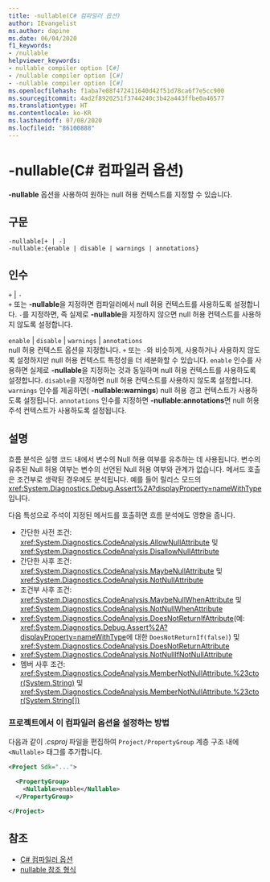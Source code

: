 ```yaml
---
title: -nullable(C# 컴파일러 옵션)
author: IEvangelist
ms.author: dapine
ms.date: 06/04/2020
f1_keywords:
- /nullable
helpviewer_keywords:
- nullable compiler option [C#]
- /nullable compiler option [C#]
- -nullable compiler option [C#]
ms.openlocfilehash: f1aba7e08f472411640d42f51d78ca6f7e5cc900
ms.sourcegitcommit: 4ad2f8920251f3744240c3b42a443ffbe0a46577
ms.translationtype: HT
ms.contentlocale: ko-KR
ms.lasthandoff: 07/08/2020
ms.locfileid: "86100888"
---
```

# <a name="-nullable-c-compiler-options"></a>-nullable(C# 컴파일러 옵션)

**-nullable** 옵션을 사용하여 원하는 null 허용 컨텍스트를 지정할 수 있습니다.

## <a name="syntax"></a>구문

```console
-nullable[+ | -]
-nullable:{enable | disable | warnings | annotations}
```

## <a name="arguments"></a>인수

`+` &#124; `-`  
`+` 또는 **-nullable**을 지정하면 컴파일러에서 null 허용 컨텍스트를 사용하도록 설정합니다. `-`를 지정하면, 즉 실제로 **-nullable**을 지정하지 않으면 null 허용 컨텍스트를 사용하지 않도록 설정합니다.

`enable` &#124; `disable` &#124; `warnings` &#124; `annotations`  
null 허용 컨텍스트 옵션을 지정합니다. `+` 또는 `-`와 비슷하게, 사용하거나 사용하지 않도록 설정하지만 null 허용 컨텍스트 특정성을 더 세분화할 수 있습니다. `enable` 인수를 사용하면 실제로 **-nullable**을 지정하는 것과 동일하며 null 허용 컨텍스트를 사용하도록 설정합니다. `disable`을 지정하면 null 허용 컨텍스트를 사용하지 않도록 설정합니다. `warnings` 인수를 제공하면( **-nullable:warnings**) null 허용 경고 컨텍스트가 사용하도록 설정됩니다. `annotations` 인수를 지정하면 **-nullable:annotations**면 null 허용 주석 컨텍스트가 사용하도록 설정됩니다.

## <a name="remarks"></a>설명

흐름 분석은 실행 코드 내에서 변수의 Null 허용 여부를 유추하는 데 사용됩니다. 변수의 유추된 Null 허용 여부는 변수의 선언된 Null 허용 여부와 관계가 없습니다. 메서드 호출은 조건부로 생략된 경우에도 분석됩니다. 예를 들어 릴리스 모드의 <xref:System.Diagnostics.Debug.Assert%2A?displayProperty=nameWithType>입니다.

다음 특성으로 주석이 지정된 메서드를 호출하면 흐름 분석에도 영향을 줍니다.

- 간단한 사전 조건: <xref:System.Diagnostics.CodeAnalysis.AllowNullAttribute> 및 <xref:System.Diagnostics.CodeAnalysis.DisallowNullAttribute>
- 간단한 사후 조건: <xref:System.Diagnostics.CodeAnalysis.MaybeNullAttribute> 및 <xref:System.Diagnostics.CodeAnalysis.NotNullAttribute>
- 조건부 사후 조건: <xref:System.Diagnostics.CodeAnalysis.MaybeNullWhenAttribute> 및 <xref:System.Diagnostics.CodeAnalysis.NotNullWhenAttribute>
- <xref:System.Diagnostics.CodeAnalysis.DoesNotReturnIfAttribute>(예: <xref:System.Diagnostics.Debug.Assert%2A?displayProperty=nameWithType>에 대한 `DoesNotReturnIf(false)`) 및 <xref:System.Diagnostics.CodeAnalysis.DoesNotReturnAttribute>
- <xref:System.Diagnostics.CodeAnalysis.NotNullIfNotNullAttribute>
- 멤버 사후 조건: <xref:System.Diagnostics.CodeAnalysis.MemberNotNullAttribute.%23ctor(System.String)> 및 <xref:System.Diagnostics.CodeAnalysis.MemberNotNullAttribute.%23ctor(System.String[])>

### <a name="to-set-this-compiler-option-in-a-project"></a>프로젝트에서 이 컴파일러 옵션을 설정하는 방법

다음과 같이 *.csproj* 파일을 편집하여 `Project/PropertyGroup` 계층 구조 내에 `<Nullable>` 태그를 추가합니다.

```xml
<Project Sdk="...">

  <PropertyGroup>
    <Nullable>enable</Nullable>
  </PropertyGroup>

</Project>
```

## <a name="see-also"></a>참조

- [C# 컴파일러 옵션](./index.md)
- [nullable 참조 형식](../../nullable-references.md)
